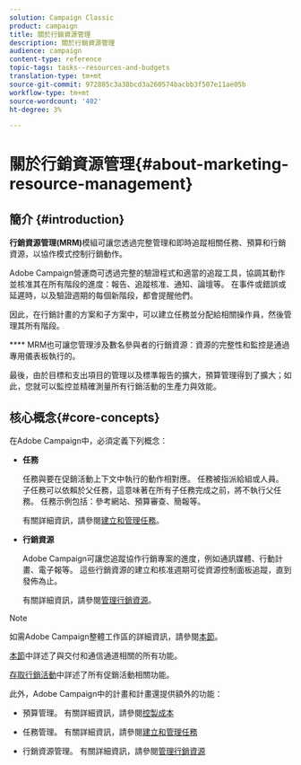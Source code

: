```yaml
---
solution: Campaign Classic
product: campaign
title: 關於行銷資源管理
description: 關於行銷資源管理
audience: campaign
content-type: reference
topic-tags: tasks--resources-and-budgets
translation-type: tm+mt
source-git-commit: 972885c3a38bcd3a260574bacbb3f507e11ae05b
workflow-type: tm+mt
source-wordcount: '402'
ht-degree: 3%

---
```



# 關於行銷資源管理{#about-marketing-resource-management}

## 簡介 {#introduction}

**行銷資源管理(MRM)**&#x200B;模組可讓您透過完整管理和即時追蹤相關任務、預算和行銷資源，以協作模式控制行銷動作。

Adobe Campaign營運商可透過完整的驗證程式和適當的追蹤工具，協調其動作並核准其在所有階段的進度：報告、追蹤核准、通知、論壇等。 在事件或錯誤或延遲時，以及驗證週期的每個新階段，都會提醒他們。

因此，在行銷計畫的方案和子方案中，可以建立任務並分配給相關操作員，然後管理其所有階段。

**** MRM也可讓您管理涉及數名參與者的行銷資源：資源的完整性和監控是通過專用儀表板執行的。

最後，由於目標和支出項目的管理以及標準報告的擴大，預算管理得到了擴大；如此，您就可以監控並精確測量所有行銷活動的生產力與效能。

## 核心概念{#core-concepts}

在Adobe Campaign中，必須定義下列概念：

* **任務**

   任務與要在促銷活動上下文中執行的動作相對應。 任務被指派給組或人員。 子任務可以依賴於父任務，這意味著在所有子任務完成之前，將不執行父任務。 任務示例包括：參考網站、預算審查、簡報等。

   有關詳細資訊，請參閱[建立和管理任務](../../campaign/using/creating-and-managing-tasks.md)。

* **行銷資源**

   Adobe Campaign可讓您追蹤協作行銷專案的進度，例如通訊媒體、行動計畫、電子報等。 這些行銷資源的建立和核准週期可從資源控制面板追蹤，直到發佈為止。

   有關詳細資訊，請參閱[管理行銷資源](../../campaign/using/managing-marketing-resources.md)。

>[!NOTE]
>
>如需Adobe Campaign整體工作區的詳細資訊，請參閱[本節](../../platform/using/adobe-campaign-workspace.md)。
>  
>[本節](../../delivery/using/steps-about-delivery-creation-steps.md)中詳述了與交付和通信通道相關的所有功能。
>
>[存取行銷活動](../../campaign/using/accessing-marketing-campaigns.md)中詳述了所有促銷活動相關功能。

此外，Adobe Campaign中的計畫和計畫還提供額外的功能：

* 預算管理。 有關詳細資訊，請參閱[控製成本](../../campaign/using/controlling-costs.md)

* 任務管理。 有關詳細資訊，請參閱[建立和管理任務](../../campaign/using/creating-and-managing-tasks.md)

* 行銷資源管理。 有關詳細資訊，請參閱[管理行銷資源](../../campaign/using/managing-marketing-resources.md)

